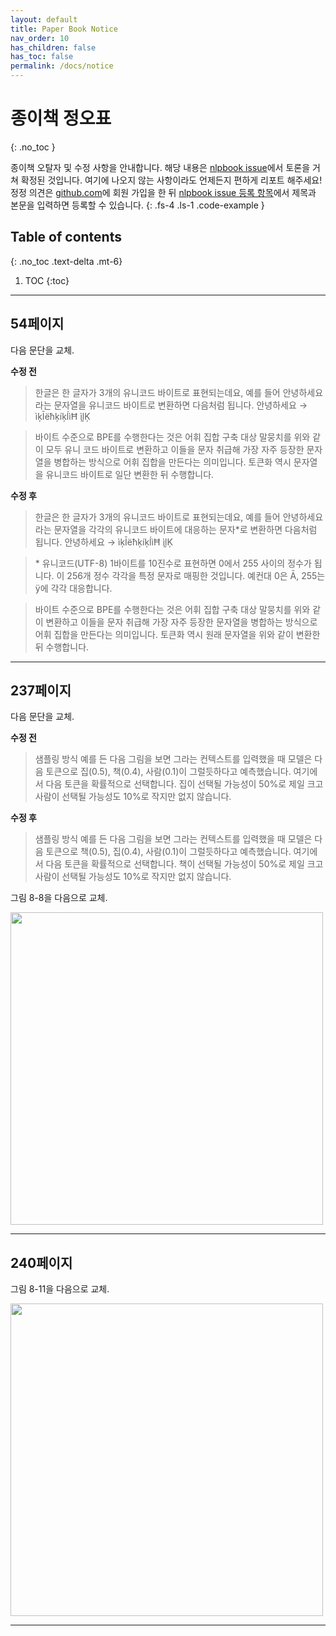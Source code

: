 ```yaml
---
layout: default
title: Paper Book Notice
nav_order: 10
has_children: false
has_toc: false
permalink: /docs/notice
---
```


# 종이책 정오표
{: .no_toc }

종이책 오탈자 및 수정 사항을 안내합니다. 해당 내용은 [nlpbook issue](https://github.com/ratsgo/nlpbook/issues)에서 토론을 거쳐 확정된 것입니다. 여기에 나오지 않는 사항이라도 언제든지 편하게 리포트 해주세요! 정정 의견은 [github.com](https://github.com)에 회원 가입을 한 뒤 [nlpbook issue 등록 항목](https://github.com/ratsgo/nlpbook/issues/new)에서 제목과 본문을 입력하면 등록할 수 있습니다.
{: .fs-4 .ls-1 .code-example }

## Table of contents
{: .no_toc .text-delta .mt-6}

1. TOC
{:toc}

---

## 54페이지

다음 문단을 교체.

**수정 전**

> 한글은 한 글자가 3개의 유니코드 바이트로 표현되는데요, 예를 들어 안녕하세요라는 문자열을 유니코드 바이트로 변환하면 다음처럼 됩니다. 안녕하세요 → ìķĪëħķíķĺìĦ ̧ìļĶ

> 바이트 수준으로 BPE를 수행한다는 것은 어휘 집합 구축 대상 말뭉치를 위와 같이 모두 유니 코드 바이트로 변환하고 이들을 문자 취급해 가장 자주 등장한 문자열을 병합하는 방식으로 어휘 집합을 만든다는 의미입니다. 토큰화 역시 문자열을 유니코드 바이트로 일단 변환한 뒤 수행합니다.

**수정 후**

> 한글은 한 글자가 3개의 유니코드 바이트로 표현되는데요, 예를 들어 안녕하세요라는 문자열을 각각의 유니코드 바이트에 대응하는 문자\*로 변환하면 다음처럼 됩니다. 안녕하세요 → ìķĪëħķíķĺìĦ ̧ìļĶ

> \* 유니코드(UTF-8) 1바이트를 10진수로 표현하면 0에서 255 사이의 정수가 됩니다. 이 256개 정수 각각을 특정 문자로 매핑한 것입니다. 예컨대 0은 Ā, 255는 ÿ에 각각 대응합니다.

> 바이트 수준으로 BPE를 수행한다는 것은 어휘 집합 구축 대상 말뭉치를 위와 같이 변환하고 이들을 문자 취급해 가장 자주 등장한 문자열을 병합하는 방식으로 어휘 집합을 만든다는 의미입니다. 토큰화 역시 원래 문자열을 위와 같이 변환한 뒤 수행합니다.

---

## 237페이지

다음 문단을 교체.

**수정 전**

> 샘플링 방식 예를 든 다음 그림을 보면 그라는 컨텍스트를 입력했을 때 모델은 다음 토큰으로 집(0.5), 책(0.4), 사람(0.1)이 그럴듯하다고 예측했습니다. 여기에서 다음 토큰을 확률적으로 선택합니다. 집이 선택될 가능성이 50%로 제일 크고 사람이 선택될 가능성도 10%로 작지만 없지 않습니다.

**수정 후**

> 샘플링 방식 예를 든 다음 그림을 보면 그라는 컨텍스트를 입력했을 때 모델은 다음 토큰으로 책(0.5), 집(0.4), 사람(0.1)이 그럴듯하다고 예측했습니다. 여기에서 다음 토큰을 확률적으로 선택합니다. 책이 선택될 가능성이 50%로 제일 크고 사람이 선택될 가능성도 10%로 작지만 없지 않습니다.


그림 8-8을 다음으로 교체.

<img width="500" src="https://user-images.githubusercontent.com/26211652/147377581-e8abb8d9-6db6-4a0b-aa37-d7e6497db2a7.png">

---

## 240페이지


그림 8-11을 다음으로 교체.

<img width="500" src="https://user-images.githubusercontent.com/26211652/147377570-42915486-d087-49f3-8834-2d579654d5ee.png">


---